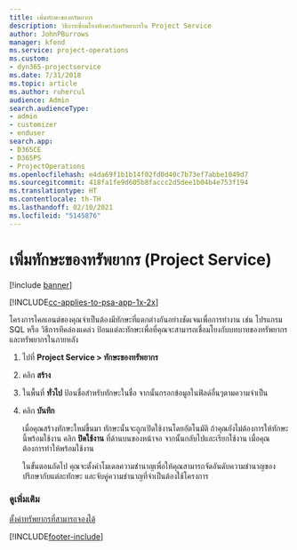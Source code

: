```yaml
---
title: เพิ่มทักษะของทรัพยากร
description: วิธีการเชื่อมโยงทักษะกับทรัพยากรใน Project Service
author: JohnPBurrows
manager: kfend
ms.service: project-operations
ms.custom:
- dyn365-projectservice
ms.date: 7/31/2018
ms.topic: article
ms.author: ruhercul
audience: Admin
search.audienceType:
- admin
- customizer
- enduser
search.app:
- D365CE
- D365PS
- ProjectOperations
ms.openlocfilehash: e4da69f1b1b14f02fd0d40c7b73ef7abbe1049d7
ms.sourcegitcommit: 418fa1fe9d605b8faccc2d5dee1b04b4e753f194
ms.translationtype: HT
ms.contentlocale: th-TH
ms.lasthandoff: 02/10/2021
ms.locfileid: "5145876"
---
```

# <a name="add-resource-skills-project-service"></a>เพิ่มทักษะของทรัพยากร (Project Service)

[!include [banner](../includes/psa-now-project-operations.md)]

[!INCLUDE[cc-applies-to-psa-app-1x-2x](../includes/cc-applies-to-psa-app-1x-2x.md)]

โครงการไคลเอนต์ของคุณจำเป็นต้องมีทักษะที่แตกต่างกันอย่างชัดเจนเพื่อการทำงาน เช่น โปรแกรม SQL หรือ วิธีการทีคล่องแคล่ว ป้อนแต่ละทักษะเพื่อที่คุณจะสามารถเชื่อมโยงกับบทบาทของทรัพยากรและทรัพยากรในภายหลัง  
  
1. ไปที่ **Project Service > ทักษะของทรัพยากร**  
  
2. คลิก **สร้าง**  
  
3. ในพื้นที่ **ทั่วไป** ป้อนชื่อสำหรับทักษะในชื่อ จากนั้นกรอกข้อมูลในฟิลด์อื่นๆตามความจำเป็น  
  
4. คลิก **บันทึก**  
  
   เมื่อคุณสร้างทักษะใหม่ขึ้นมา ทักษะนั้นจะถูกเปิดใช้งานโดยอัตโนมัติ ถ้าคุณยังไม่ต้องการให้ทักษะนี้พร้อมใช้งาน คลิก **ปิดใช้งาน** ที่ด้านบนของหน้าจอ จากนั้นกลับไปและเรียกใช้งาน เมื่อคุณต้องการทำให้พร้อมใช้งาน  
  
   ในขั้นตอนถัดไป คุณจะตั้งค่าโมเดลความชำนาญเพื่อให้คุณสามารถจัดอันดับความชำนาญของปรึกษากับแต่ละทักษะ และจับคู่ความชำนาญที่จำเป็นต้องใช้โครงการ  
  
### <a name="see-also"></a>ดูเพิ่มเติม  
 [ตั้งค่าทรัพยากรที่สามารถจองได้](../psa/set-up-resources.md)


[!INCLUDE[footer-include](../includes/footer-banner.md)]